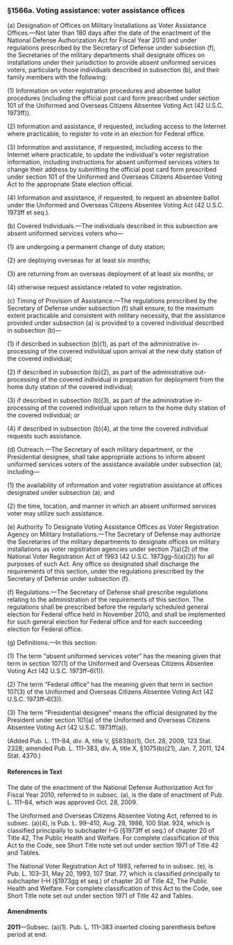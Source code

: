 ### §1566a. Voting assistance: voter assistance offices ###

(a) Designation of Offices on Military Installations as Voter Assistance Offices.—Not later than 180 days after the date of the enactment of the National Defense Authorization Act for Fiscal Year 2010 and under regulations prescribed by the Secretary of Defense under subsection (f), the Secretaries of the military departments shall designate offices on installations under their jurisdiction to provide absent uniformed services voters, particularly those individuals described in subsection (b), and their family members with the following:

(1) Information on voter registration procedures and absentee ballot procedures (including the official post card form prescribed under section 101 of the Uniformed and Overseas Citizens Absentee Voting Act (42 U.S.C. 1973ff)).

(2) Information and assistance, if requested, including access to the Internet where practicable, to register to vote in an election for Federal office.

(3) Information and assistance, if requested, including access to the Internet where practicable, to update the individual's voter registration information, including instructions for absent uniformed services voters to change their address by submitting the official post card form prescribed under section 101 of the Uniformed and Overseas Citizens Absentee Voting Act to the appropriate State election official.

(4) Information and assistance, if requested, to request an absentee ballot under the Uniformed and Overseas Citizens Absentee Voting Act (42 U.S.C. 1973ff et seq.).

(b) Covered Individuals.—The individuals described in this subsection are absent uniformed services voters who—

(1) are undergoing a permanent change of duty station;

(2) are deploying overseas for at least six months;

(3) are returning from an overseas deployment of at least six months; or

(4) otherwise request assistance related to voter registration.

(c) Timing of Provision of Assistance.—The regulations prescribed by the Secretary of Defense under subsection (f) shall ensure, to the maximum extent practicable and consistent with military necessity, that the assistance provided under subsection (a) is provided to a covered individual described in subsection (b)—

(1) if described in subsection (b)(1), as part of the administrative in-processing of the covered individual upon arrival at the new duty station of the covered individual;

(2) if described in subsection (b)(2), as part of the administrative out-processing of the covered individual in preparation for deployment from the home duty station of the covered individual;

(3) if described in subsection (b)(3), as part of the administrative in-processing of the covered individual upon return to the home duty station of the covered individual; or

(4) if described in subsection (b)(4), at the time the covered individual requests such assistance.

(d) Outreach.—The Secretary of each military department, or the Presidential designee, shall take appropriate actions to inform absent uniformed services voters of the assistance available under subsection (a), including—

(1) the availability of information and voter registration assistance at offices designated under subsection (a); and

(2) the time, location, and manner in which an absent uniformed services voter may utilize such assistance.

(e) Authority To Designate Voting Assistance Offices as Voter Registration Agency on Military Installations.—The Secretary of Defense may authorize the Secretaries of the military departments to designate offices on military installations as voter registration agencies under section 7(a)(2) of the National Voter Registration Act of 1993 (42 U.S.C. 1973gg–5(a)(2)) for all purposes of such Act. Any office so designated shall discharge the requirements of this section, under the regulations prescribed by the Secretary of Defense under subsection (f).

(f) Regulations.—The Secretary of Defense shall prescribe regulations relating to the administration of the requirements of this section. The regulations shall be prescribed before the regularly scheduled general election for Federal office held in November 2010, and shall be implemented for such general election for Federal office and for each succeeding election for Federal office.

(g) Definitions.—In this section:

(1) The term “absent uniformed services voter” has the meaning given that term in section 107(1) of the Uniformed and Overseas Citizens Absentee Voting Act (42 U.S.C. 1973ff–6(1)).

(2) The term “Federal office” has the meaning given that term in section 107(3) of the Uniformed and Overseas Citizens Absentee Voting Act (42 U.S.C. 1973ff–6(3)).

(3) The term “Presidential designee” means the official designated by the President under section 101(a) of the Uniformed and Overseas Citizens Absentee Voting Act (42 U.S.C. 1973ff(a)).

(Added Pub. L. 111–84, div. A, title V, §583(b)(1), Oct. 28, 2009, 123 Stat. 2328; amended Pub. L. 111–383, div. A, title X, §1075(b)(21), Jan. 7, 2011, 124 Stat. 4370.)

#### References in Text ####

The date of the enactment of the National Defense Authorization Act for Fiscal Year 2010, referred to in subsec. (a), is the date of enactment of Pub. L. 111–84, which was approved Oct. 28, 2009.

The Uniformed and Overseas Citizens Absentee Voting Act, referred to in subsec. (a)(4), is Pub. L. 99–410, Aug. 28, 1986, 100 Stat. 924, which is classified principally to subchapter I–G (§1973ff et seq.) of chapter 20 of Title 42, The Public Health and Welfare. For complete classification of this Act to the Code, see Short Title note set out under section 1971 of Title 42 and Tables.

 The National Voter Registration Act of 1993, referred to in subsec. (e), is Pub. L. 103–31, May 20, 1993, 107 Stat. 77, which is classified principally to subchapter I–H (§1973gg et seq.) of chapter 20 of Title 42, The Public Health and Welfare. For complete classification of this Act to the Code, see Short Title note set out under section 1971 of Title 42 and Tables.

#### Amendments ####

**2011**—Subsec. (a)(1). Pub. L. 111–383 inserted closing parenthesis before period at end.